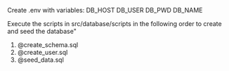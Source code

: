 Create .env with variables:
DB_HOST
DB_USER
DB_PWD
DB_NAME

Execute the scripts in src/database/scripts in the following order to create and seed the database"
1. @create_schema.sql
2. @create_user.sql
3. @seed_data.sql
